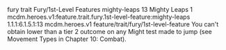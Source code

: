 <ability>
  <metadata>
    <class>fury</class>
    <feature_type>trait</feature_type>
    <file_dpath>Fury/1st-Level Features</file_dpath>
    <item_id>mighty-leaps</item_id>
    <item_index>13</item_index>
    <item_name>Mighty Leaps</item_name>
    <level>1</level>
    <scc>mcdm.heroes.v1:feature.trait.fury.1st-level-feature:mighty-leaps</scc>
    <scdc>1.1.1:6.1.5.1:13</scdc>
    <source>mcdm.heroes.v1</source>
    <type>feature/trait/fury/1st-level-feature</type>
  </metadata>
  <effects>
    <effect type="mundane">You can&apos;t obtain lower than a tier 2 outcome on any Might test made to jump (see Movement Types in Chapter 10: Combat).</effect>
  </effects>
</ability>
